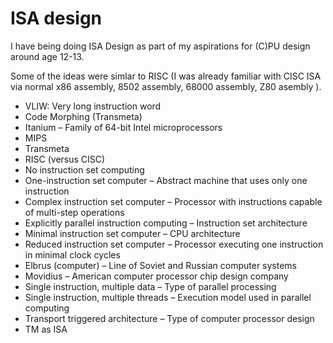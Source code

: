 # ISA design

I have being doing ISA Design as part of my aspirations for (C)PU design around age 12-13.

Some of the ideas were simlar to RISC (I was already familiar with CISC ISA via normal x86 assembly, 8502 assembly, 68000 assembly, Z80 asembly ).

* VLIW: Very long instruction word
* Code Morphing (Transmeta)
* Itanium – Family of 64-bit Intel microprocessors
* MIPS
* Transmeta
* RISC (versus CISC)
* No instruction set computing
* One-instruction set computer – Abstract machine that uses only one instruction
* Complex instruction set computer – Processor with instructions capable of multi-step operations
* Explicitly parallel instruction computing – Instruction set architecture
* Minimal instruction set computer – CPU architecture
* Reduced instruction set computer – Processor executing one instruction in minimal clock cycles
* Elbrus (computer) – Line of Soviet and Russian computer systems
* Movidius – American computer processor chip design company
* Single instruction, multiple data – Type of parallel processing
* Single instruction, multiple threads – Execution model used in parallel computing
* Transport triggered architecture – Type of computer processor design
* TM as ISA


